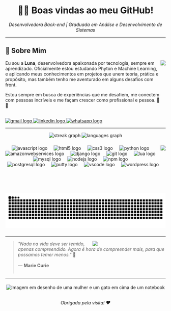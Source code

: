 <h1 align="center"> 👩‍💻 Boas vindas ao meu GitHub! </h1> 
<p align="center"><i>Desenvolvedora Back-end | Graduada em Análise e Desenvolvimento de Sistemas</i></p>

---

## 🌟 Sobre Mim


<img align="right" height="150" src="https://user-images.githubusercontent.com/74038190/212747903-e9bdf048-2dc8-41f9-b973-0e72ff07bfba.gif"  />

<div align="left" >
  
Eu sou a **Luna**, desenvolvedora apaixonada por tecnologia, sempre em aprendizado. Oficialmente estou estudando Phyton e Machine Learning, e aplicando meus conhecimentos em projetos
que unem teoria, prática e propósito, mas também tenho me aventurado em alguns desafios com front.

Estou sempre em busca de experiências que me desafiem, me conectem com pessoas incríveis e me façam crescer como profissional e pessoa. 🤝✨
<br><br>

</div>

<div align="left">
  
  <a href="mailto:fasesdaluna.aurora@gmail.com?subject=Conectando+com+Luna+Aurora+%E2%80%93+Vamos+Conversar!&body=Ol%C3%A1,+Luna!++Encontrei+seu+contato+atrav%C3%A9s+das+suas+redes+sociais+e+gostaria+de+conversar.">
  <img src="https://img.shields.io/static/v1?message=Gmail&logo=gmail&label=&color=D14836&logoColor=white&labelColor=&style=for-the-badge" height="35" alt="gmail logo"  />
  </a>
  
  <a href="https://www.linkedin.com/in/luna-aurora-reinhardt-313610175/">
  <img src="https://img.shields.io/static/v1?message=LinkedIn&logo=linkedin&label=&color=0077B5&logoColor=white&labelColor=&style=for-the-badge" height="35" alt="linkedin logo"  />
  </a>
  
  <a href="https://wa.me/5548998489722">
  <img src="https://img.shields.io/static/v1?message=Whatsapp&logo=whatsapp&label=&color=25D366&logoColor=white&labelColor=&style=for-the-badge" height="35" alt="whatsapp logo"  />
  </a>
  
</div>

---

<div align="center">
  
 
  
 <img src="https://streak-stats.demolab.com?user=FasesDaLunaAurora&locale=en&mode=weekly&theme=jolly&hide_border=false&border_radius=6" height="137" alt="streak graph"  />
 
<img src="https://github-readme-stats.vercel.app/api/top-langs?username=FasesDaLunaAurora&locale=en&hide_title=false&layout=compact&card_width=320&langs_count=8&theme=jolly&hide_border=false" height="137" alt="languages graph"  />

</div>

###

<img align="right" height="150" src="https://user-images.githubusercontent.com/74038190/212284145-bf2c01a8-c448-4f1a-b911-996024c84606.gif"  />

###

<div align="center">
  <img src="https://cdn.jsdelivr.net/gh/devicons/devicon/icons/javascript/javascript-original.svg" height="50" alt="javascript logo"  />
  <img width="12" />
  <img src="https://cdn.jsdelivr.net/gh/devicons/devicon/icons/html5/html5-original.svg" height="50" alt="html5 logo"  />
  <img width="12" />
  <img src="https://cdn.jsdelivr.net/gh/devicons/devicon/icons/css3/css3-original.svg" height="50" alt="css3 logo"  />
  <img width="12" />
  <img src="https://cdn.jsdelivr.net/gh/devicons/devicon/icons/python/python-original.svg" height="50" alt="python logo"  />
  <img width="12" />
  <img src="https://cdn.jsdelivr.net/gh/devicons/devicon/icons/amazonwebservices/amazonwebservices-line-wordmark.svg" height="50" alt="amazonwebservices logo"  />
  <img width="12" />
  <img src="https://cdn.jsdelivr.net/gh/devicons/devicon/icons/django/django-plain.svg" height="50" alt="django logo"  />
  <img width="12" />
  <img src="https://cdn.jsdelivr.net/gh/devicons/devicon/icons/git/git-original.svg" height="50" alt="git logo"  />
  <img width="12" />
  <img src="https://cdn.jsdelivr.net/gh/devicons/devicon/icons/lua/lua-original.svg" height="50" alt="lua logo"  />
  <img width="12" />
  <img src="https://cdn.jsdelivr.net/gh/devicons/devicon/icons/mysql/mysql-original.svg" height="50" alt="mysql logo"  />
  <img width="12" />
  <img src="https://cdn.jsdelivr.net/gh/devicons/devicon/icons/nodejs/nodejs-original.svg" height="50" alt="nodejs logo"  />
  <img width="12" />
  <img src="https://cdn.jsdelivr.net/gh/devicons/devicon/icons/npm/npm-original-wordmark.svg" height="50" alt="npm logo"  />
  <img width="12" />
  <br>
  <img src="https://cdn.jsdelivr.net/gh/devicons/devicon/icons/postgresql/postgresql-original.svg" height="50" alt="postgresql logo"  />
  <img width="12" />
  <img src="https://cdn.jsdelivr.net/gh/devicons/devicon/icons/putty/putty-original.svg" height="50" alt="putty logo"  />
  <img width="12" />
  <img src="https://cdn.jsdelivr.net/gh/devicons/devicon/icons/vscode/vscode-original.svg" height="50" alt="vscode logo"  />
  <img width="12" />
  <img src="https://cdn.jsdelivr.net/gh/devicons/devicon/icons/wordpress/wordpress-original.svg" height="50" alt="wordpress logo"  />
</div>

###

<br clear="both">

<img src="https://raw.githubusercontent.com/FasesDaLunaAurora/FasesDaLunaAurora/output/snake.svg" alt="Snake animation" />

###

---

<img src="https://github.com/Anmol-Baranwal/Cool-GIFs-For-GitHub/assets/74038190/7d484dc9-68a9-4ee6-a767-aea59035c12d" width="230" align="right">

<div align="left" >
  
> _"Nada na vida deve ser temido, apenas compreendido. Agora é hora de compreender mais, para que possamos temer menos."_ 🧠
> <br><br>
> — **Marie Curie**
> <br><br>

</div>

---

<div align="center">
  <img align="middle" src="https://user-images.githubusercontent.com/74038190/221352975-94759904-aa4c-4032-a8ab-b546efb9c478.gif" width="550" alt="Imagem em desenho de uma mulher e um gato em cima de um notebook" />
</div>
<br>
<p align="center"><i>Obrigada pela visita! ❤️</i></p>
 
 

